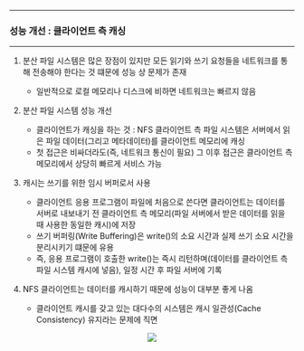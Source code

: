 -----
### 성능 개선 : 클라이언트 측 캐싱
-----
1. 분산 파일 시스템은 많은 장점이 있지만 모든 읽기와 쓰기 요청들을 네트워크를 통해 전송해야 한다는 것 떄문에 성능 상 문제가 존재
   - 일반적으로 로컬 메모리나 디스크에 비하면 네트워크는 빠르지 않음

2. 분산 파일 시스템 성능 개선
   - 클라이언트가 캐싱을 하는 것 : NFS 클라이언트 측 파일 시스템은 서버에서 읽은 파일 데이터(그리고 메타데이터)를 클라이언트 메모리에 캐싱
   - 첫 접근은 비싸더라도(즉, 네트워크 통신이 필요) 그 이후 접근은 클라이언트 측 메모리에서 상당히 빠르게 서비스 가능

3. 캐시는 쓰기를 위한 임시 버퍼로서 사용
   - 클라이언트 응용 프로그램이 파일에 처음으로 쓴다면 클라이언트는 데이터를 서버로 내보내기 전 클라이언트 측 메모리(파일 서버에서 받은 데이터를 읽을 때 사용한 동일한 캐시)에 저장
   - 쓰기 버퍼링(Write Buffering)은 write()의 소요 시간과 실제 쓰기 소요 시간을 분리시키기 떄문에 유용
   - 즉, 응용 프로그램이 호출한 write()는 즉시 리턴하며(데이터를 클라이언트 측 파일 시스템 캐시에 넣음), 일정 시간 후 파일 서버에 기록

4. NFS 클라이언트는 데이터를 캐시하기 때문에 성능이 대부분 좋게 나옴
   - 클라이언트 캐시를 갖고 있는 대다수의 시스템은 캐시 일관성(Cache Consistency) 유지라는 문제에 직면

<div align="center">
<img src="https://github.com/user-attachments/assets/e280ede3-c3b4-49ee-ac9b-3a1587eb11e6">
</div>
